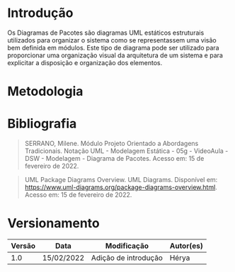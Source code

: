 # Introdução

Os Diagramas de Pacotes são diagramas UML estáticos estruturais utilizados para organizar o sistema como se representassem uma visão bem definida em módulos. Este tipo de diagrama pode ser utilizado para proporcionar uma organização visual da arquitetura de um sistema e para explicitar a disposição e organização dos elementos.    

# Metodologia

# Bibliografia

> SERRANO, Milene. Módulo Projeto Orientado a Abordagens Tradicionais. Notação UML - Modelagem Estática - 05g - VideoAula - DSW - Modelagem - Diagrama de Pacotes.  Acesso em: 15 de fevereiro de 2022.

> UML Package Diagrams Overview. UML Diagrams.  Disponível em: <https://www.uml-diagrams.org/package-diagrams-overview.html>. Acesso em: 15 de fevereiro de 2022.


# Versionamento

Versão | Data | Modificação | Autor(es) |
|--|--|--|--|
|1.0|15/02/2022|Adição de introdução|Hérya|
